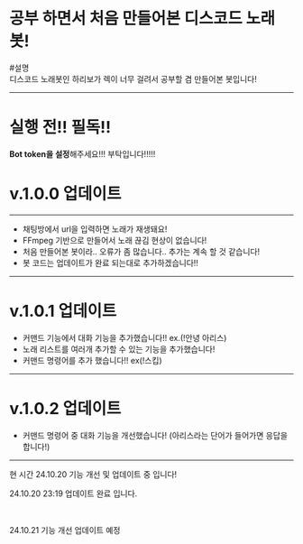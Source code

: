 <h1>공부 하면서 처음 만들어본 디스코드 노래봇!</h1>

#설명 <br>
디스코드 노래봇인 하리보가 렉이 너무 걸려서 공부할 겸 만들어본 봇입니다!
<hr>
<h1><strong>실행 전!! 필독!!</strong></h1>
<p><strong>Bot token을 설정</strong>해주세요!!! 부탁입니다!!!!!</p>
<h1>v.1.0.0 업데이트</h1>
<hr>
<ul>
  <li>채팅방에서 url을 입력하면 노래가 재생돼요!</li>
  <li>FFmpeg 기반으로 만들어서 노래 끊김 현상이 없습니다! </li>
  <li>처음 만들어본 봇이라.. 오류가 좀 많습니다.. 추가는 계속 할 것 같습니다! </li>
  <li> 봇 코드는 업데이트가 완료 되는대로 추가하겠습니다!!</li>
</ul>
<hr>
<h1>v.1.0.1 업데이트</h1>
<ul>
  <li>커맨드 기능에서 대화 기능을 추가했습니다!! ex.(!안녕 아리스)</li>
  <li>노래 리스트를 여러개 추가할 수 있는 기능을 추가했습니다!</li>
  <li>커맨드 명령어를 추가 했습니다!! ex(!스킵)</li>
</ul>
<hr>
<h1>v.1.0.2 업데이트 </h1>
<ul>
  <li>커맨드 명령어 중 대화 기능을 개선했습니다! (아리스라는 단어가 들어가면 응답을 합니다!) </li>
</ul>
<hr>
<p> 현 시간 24.10.20 기능 개선 및 업데이트 중 입니다!</p>
<p>24.10.20 23:19 업데이트 완료 입니다.</p>
<br>
<p>24.10.21 기능 개선 업데이트 예정</p>
